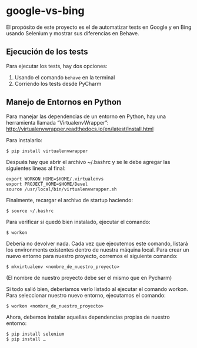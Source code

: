 # google-vs-bing

El propósito de este proyecto es el de automatizar tests en Google y en Bing usando Selenium 
y mostrar sus diferencias en Behave.

## Ejecución de los tests

Para ejecutar los tests, hay dos opciones:

1. Usando el comando `behave` en la terminal 
2.  Corriendo los tests desde PyCharm

## Manejo de Entornos en Python

Para manejar las dependencias de un entorno en Python, hay una herramienta llamada “VirtualenvWrapper”:
http://virtualenvwrapper.readthedocs.io/en/latest/install.html

Para instalarlo:
    
    $ pip install virtualenvwrapper

Después hay que abrir el archivo ~/.bashrc y se le debe agregar las siguientes lineas al final:

    export WORKON_HOME=$HOME/.virtualenvs
    export PROJECT_HOME=$HOME/Devel
    source /usr/local/bin/virtualenvwrapper.sh

Finalmente, recargar el archivo de startup haciendo:

    $ source ~/.bashrc

Para verificar si quedó bien instalado, ejecutar el comando:
    
    $ workon    

Debería no devolver nada.
Cada vez que ejecutemos este comando, listará los environments existentes dentro de nuestra máquina local.
Para crear un nuevo entorno para nuestro proyecto, corremos el siguiente comando:

    $ mkvirtualenv <nombre_de_nuestro_proyecto>

(El nombre de nuestro proyecto debe ser el mismo que en Pycharm)

Si todo salió bien, deberíamos verlo listado al ejecutar el comando workon.
Para seleccionar nuestro nuevo entorno, ejecutamos el comando:

    $ workon <nombre_de_nuestro_proyecto>

Ahora, debemos instalar aquellas dependencias propias de nuestro entorno:

    $ pip install selenium
    $ pip install …

